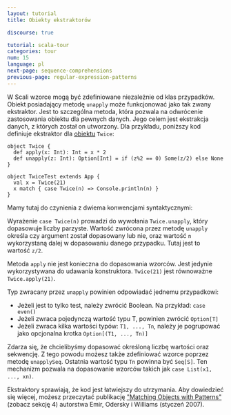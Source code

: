 ```yaml
---
layout: tutorial
title: Obiekty ekstraktorów

discourse: true

tutorial: scala-tour
categories: tour
num: 15
language: pl
next-page: sequence-comprehensions
previous-page: regular-expression-patterns
---
```


W Scali wzorce mogą być zdefiniowane niezależnie od klas przypadków. Obiekt posiadający metodę `unapply` może funkcjonować jako tak zwany ekstraktor. Jest to szczególna metoda, która pozwala na odwrócenie zastosowania obiektu dla pewnych danych. Jego celem jest ekstrakcja danych, z których został on utworzony. Dla przykładu, poniższy kod definiuje ekstraktor dla [obiektu](singleton-objects.html) `Twice`:

```tut
object Twice {
  def apply(x: Int): Int = x * 2
  def unapply(z: Int): Option[Int] = if (z%2 == 0) Some(z/2) else None
}

object TwiceTest extends App {
  val x = Twice(21)
  x match { case Twice(n) => Console.println(n) }
}
```

Mamy tutaj do czynienia z dwiema konwencjami syntaktycznymi:

Wyrażenie `case Twice(n)` prowadzi do wywołania `Twice.unapply`, który dopasowuje liczby parzyste. Wartość zwrócona przez metodę `unapply` określa czy argument został dopasowany lub nie, oraz wartość `n` wykorzystaną dalej w dopasowaniu danego przypadku. Tutaj jest to wartość `z/2`.

Metoda `apply` nie jest konieczna do dopasowania wzorców. Jest jedynie wykorzystywana do udawania konstruktora. `Twice(21)` jest równoważne `Twice.apply(21)`.

Typ zwracany przez `unapply` powinien odpowiadać jednemu przypadkowi:

* Jeżeli jest to tylko test, należy zwrócić Boolean. Na przykład: `case even()`
* Jeżeli zwraca pojedynczą wartość typu T, powinien zwrócić `Option[T]`
* Jeżeli zwraca kilka wartości typów: `T1, ..., Tn`, należy je pogrupować jako opcjonalna krotka `Option[(T1, ..., Tn)]`

Zdarza się, że chcielibyśmy dopasować określoną liczbę wartości oraz sekwencję. Z tego powodu możesz także zdefiniować wzorce poprzez metodę `unapplySeq`. Ostatnia wartość typu `Tn` powinna być `Seq[S]`. Ten mechanizm pozwala na dopasowanie wzorców takich jak `case List(x1, ..., xn)`.

Ekstraktory sprawiają, że kod jest łatwiejszy do utrzymania. Aby dowiedzieć się więcej, możesz przeczytać publikację ["Matching Objects with Patterns"](http://lamp.epfl.ch/~emir/written/MatchingObjectsWithPatterns-TR.pdf) (zobacz sekcję 4) autorstwa Emir, Odersky i Williams (styczeń 2007).
